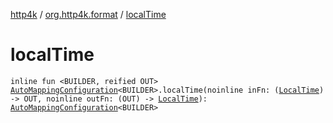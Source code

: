 [http4k](../index.md) / [org.http4k.format](index.md) / [localTime](./local-time.md)

# localTime

`inline fun <BUILDER, reified OUT> `[`AutoMappingConfiguration`](-auto-mapping-configuration/index.md)`<BUILDER>.localTime(noinline inFn: (`[`LocalTime`](https://docs.oracle.com/javase/9/docs/api/java/time/LocalTime.html)`) -> OUT, noinline outFn: (OUT) -> `[`LocalTime`](https://docs.oracle.com/javase/9/docs/api/java/time/LocalTime.html)`): `[`AutoMappingConfiguration`](-auto-mapping-configuration/index.md)`<BUILDER>`